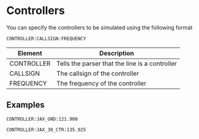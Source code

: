 # Controllers
You can specify the controllers to be simulated using the following format
```
CONTROLLER:CALLSIGN:FREQUENCY
```
| Element    | Description                                    |
| ---------- | ---------------------------------------------- |
| CONTROLLER | Tells the parser that the line is a controller |
| CALLSIGN   | The callsign of the controller                 |
| FREQUENCY  | The frequency of the controller                |

## Examples
```
CONTROLLER:JAX_GND:121.900
```
```
CONTROLLER:JAX_30_CTR:135.925
```